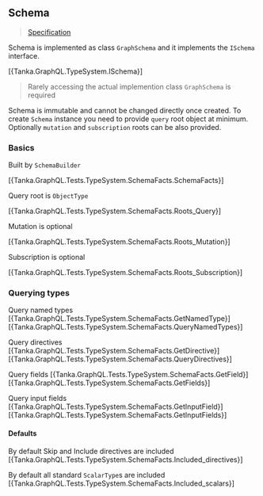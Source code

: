 ## Schema

> [Specification](https://facebook.github.io/graphql/June2018/#sec-Schema)

Schema is implemented as class `GraphSchema` and it implements the `ISchema` interface.

[{Tanka.GraphQL.TypeSystem.ISchema}]

> Rarely accessing the actual implemention class `GraphSchema` is required

Schema is immutable and cannot be changed directly once created. To create `Schema` instance you need to provide `query` root object at minimum. Optionally `mutation` and `subscription` roots can be also provided.


### Basics

Built by `SchemaBuilder`

[{Tanka.GraphQL.Tests.TypeSystem.SchemaFacts.SchemaFacts}]

Query root is `ObjectType`

[{Tanka.GraphQL.Tests.TypeSystem.SchemaFacts.Roots_Query}]

Mutation is optional

[{Tanka.GraphQL.Tests.TypeSystem.SchemaFacts.Roots_Mutation}]

Subscription is optional

[{Tanka.GraphQL.Tests.TypeSystem.SchemaFacts.Roots_Subscription}]


### Querying types

Query named types
[{Tanka.GraphQL.Tests.TypeSystem.SchemaFacts.GetNamedType}]
[{Tanka.GraphQL.Tests.TypeSystem.SchemaFacts.QueryNamedTypes}]


Query directives
[{Tanka.GraphQL.Tests.TypeSystem.SchemaFacts.GetDirective}]
[{Tanka.GraphQL.Tests.TypeSystem.SchemaFacts.QueryDirectives}]


Query fields
[{Tanka.GraphQL.Tests.TypeSystem.SchemaFacts.GetField}]
[{Tanka.GraphQL.Tests.TypeSystem.SchemaFacts.GetFields}]


Query input fields
[{Tanka.GraphQL.Tests.TypeSystem.SchemaFacts.GetInputField}]
[{Tanka.GraphQL.Tests.TypeSystem.SchemaFacts.GetInputFields}]


#### Defaults

By default Skip and Include directives are included
[{Tanka.GraphQL.Tests.TypeSystem.SchemaFacts.Included_directives}]

By default all standard `ScalarType`s are included
[{Tanka.GraphQL.Tests.TypeSystem.SchemaFacts.Included_scalars}]





